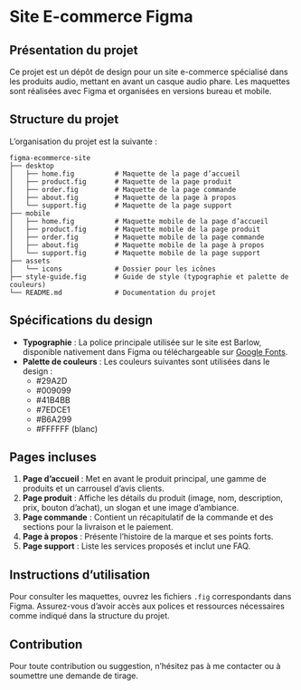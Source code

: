# Site E-commerce Figma

## Présentation du projet
Ce projet est un dépôt de design pour un site e-commerce spécialisé dans les produits audio, mettant en avant un casque audio phare. Les maquettes sont réalisées avec Figma et organisées en versions bureau et mobile.

## Structure du projet
L’organisation du projet est la suivante :

```
figma-ecommerce-site
├── desktop
│   ├── home.fig          # Maquette de la page d’accueil
│   ├── product.fig       # Maquette de la page produit
│   ├── order.fig         # Maquette de la page commande
│   ├── about.fig         # Maquette de la page à propos
│   └── support.fig       # Maquette de la page support
├── mobile
│   ├── home.fig          # Maquette mobile de la page d’accueil
│   ├── product.fig       # Maquette mobile de la page produit
│   ├── order.fig         # Maquette mobile de la page commande
│   ├── about.fig         # Maquette mobile de la page à propos
│   └── support.fig       # Maquette mobile de la page support
├── assets
│   └── icons             # Dossier pour les icônes
├── style-guide.fig       # Guide de style (typographie et palette de couleurs)
└── README.md             # Documentation du projet
```

## Spécifications du design
- **Typographie** : La police principale utilisée sur le site est Barlow, disponible nativement dans Figma ou téléchargeable sur [Google Fonts](https://fonts.google.com/specimen/Barlow).
- **Palette de couleurs** : Les couleurs suivantes sont utilisées dans le design :
  - #29A2D
  - #009099
  - #41B4BB
  - #7EDCE1
  - #B6A299
  - #FFFFFF (blanc)

## Pages incluses
1. **Page d’accueil** : Met en avant le produit principal, une gamme de produits et un carrousel d’avis clients.
2. **Page produit** : Affiche les détails du produit (image, nom, description, prix, bouton d’achat), un slogan et une image d’ambiance.
3. **Page commande** : Contient un récapitulatif de la commande et des sections pour la livraison et le paiement.
4. **Page à propos** : Présente l’histoire de la marque et ses points forts.
5. **Page support** : Liste les services proposés et inclut une FAQ.

## Instructions d’utilisation
Pour consulter les maquettes, ouvrez les fichiers `.fig` correspondants dans Figma. Assurez-vous d’avoir accès aux polices et ressources nécessaires comme indiqué dans la structure du projet.

## Contribution
Pour toute contribution ou suggestion, n’hésitez pas à me contacter ou à soumettre une demande de tirage.
